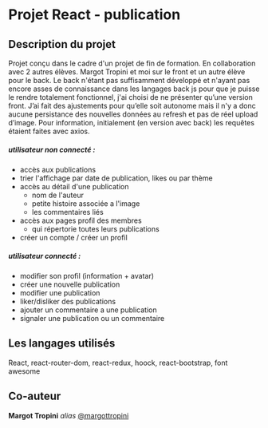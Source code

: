 # Projet React - publication

## Description du projet

Projet conçu dans le cadre d'un projet de fin de formation. En collaboration avec 2 autres élèves. Margot Tropini et moi sur le front et un autre élève pour le back.
Le back n'étant pas suffisamment développé et n'ayant pas encore asses de connaissance dans les langages back js pour que je puisse le rendre totalement fonctionnel, j'ai choisi de ne présenter qu’une version front. J’ai fait des ajustements pour qu’elle soit autonome mais il n'y a donc aucune persistance des nouvelles données au refresh et pas de réel upload d’image.
Pour information, initialement (en version avec back) les requêtes étaient faites avec axios.

##### utilisateur non connecté :
* accès aux publications
* trier l'affichage par date de publication, likes ou par thème
* accès au détail d'une publication
    * nom de l'auteur
    * petite histoire associée a l'image
    * les commentaires liés
* accès aux pages profil des membres
    * qui répertorie toutes leurs publications 
* créer un compte / créer un profil

##### utilisateur connecté :
* modifier son profil (information + avatar)
* créer une nouvelle publication
* modifier une publication
* liker/disliker des publications
* ajouter un commentaire a une publication
* signaler une publication ou un commentaire

## Les langages utilisés
React, react-router-dom, react-redux, hoock, react-bootstrap, font awesome

## Co-auteur
__Margot Tropini__ *alias* [@margottropini](https://github.com/margottropini)
